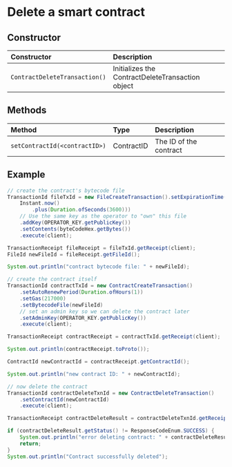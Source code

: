 # Delete a smart contract

## Constructor

| Constructor | Description |
| :--- | :--- |
| `ContractDeleteTransaction()` | ​Initializes the ContractDeleteTransaction object |

## Methods

| Method | Type | Description |
| :--- | :--- | :--- |
| `setContractId(<contractID>)` | ContractID | The ID of the contract |

## Example <a id="example"></a>

```java
// create the contract's bytecode file
TransactionId fileTxId = new FileCreateTransaction().setExpirationTime(
    Instant.now()
        .plus(Duration.ofSeconds(3600)))
    // Use the same key as the operator to "own" this file
    .addKey(OPERATOR_KEY.getPublicKey())
    .setContents(byteCodeHex.getBytes())
    .execute(client);

TransactionReceipt fileReceipt = fileTxId.getReceipt(client);
FileId newFileId = fileReceipt.getFileId();

System.out.println("contract bytecode file: " + newFileId);

// create the contract itself
TransactionId contractTxId = new ContractCreateTransaction()
    .setAutoRenewPeriod(Duration.ofHours(1))
    .setGas(217000)
    .setBytecodeFile(newFileId)
    // set an admin key so we can delete the contract later
    .setAdminKey(OPERATOR_KEY.getPublicKey())
    .execute(client);

TransactionReceipt contractReceipt = contractTxId.getReceipt(client);

System.out.println(contractReceipt.toProto());

ContractId newContractId = contractReceipt.getContractId();

System.out.println("new contract ID: " + newContractId);

// now delete the contract
TransactionId contractDeleteTxnId = new ContractDeleteTransaction()
    .setContractId(newContractId)
    .execute(client);

TransactionReceipt contractDeleteResult = contractDeleteTxnId.getReceipt(client);

if (contractDeleteResult.getStatus() != ResponseCodeEnum.SUCCESS) {
    System.out.println("error deleting contract: " + contractDeleteResult.getStatus());
    return;
}
System.out.println("Contract successfully deleted");

```

